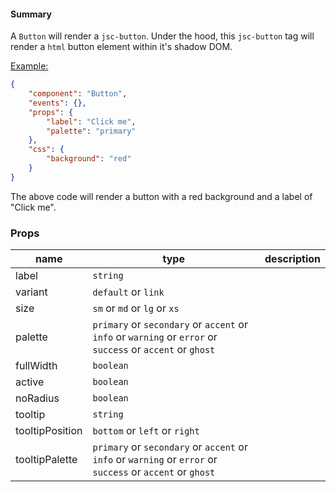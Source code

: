 #### Summary

A `Button` will render a `jsc-button`. Under the hood, this `jsc-button` tag will render a `html` button element within it's shadow DOM.

<u>Example:</u>

```JSON
{
	"component": "Button",
	"events": {},
	"props": {
		"label": "Click me",
        "palette": "primary"
	},
	"css": {
		"background": "red"
	}
}


```

The above code will render a button with a red background and a label of "Click me".

### Props

| name            | type                                                                                                       | description |
| --------------- | ---------------------------------------------------------------------------------------------------------- | ----------- |
| label           | `string`                                                                                                   |             |
| variant         | `default` or `link`                                                                                        |             |
| size            | `sm` or `md` or `lg` or `xs`                                                                               |             |
| palette         | `primary` or `secondary` or `accent` or `info` or `warning` or `error` or `success` or `accent` or `ghost` |             |
| fullWidth       | `boolean`                                                                                                  |             |
| active          | `boolean`                                                                                                  |             |
| noRadius        | `boolean`                                                                                                  |             |
| tooltip         | `string`                                                                                                   |             |
| tooltipPosition | `bottom` or `left` or `right`                                                                              |             |
| tooltipPalette  | `primary` or `secondary` or `accent` or `info` or `warning` or `error` or `success` or `accent` or `ghost` |             |
